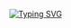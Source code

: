 [![Typing SVG](https://readme-typing-svg.herokuapp.com?font=Schoolbell&size=22&pause=1000&color=00FFDE&width=435&lines=%F0%9F%99%8F+%E0%BD%A0%E0%BD%9B%E0%BD%98%E0%BC%8B%E0%BD%82%E0%BE%B3%E0%BD%B2%E0%BD%84%E0%BC%8B%E0%BD%98%E0%BD%B2%E0%BC%8B%E0%BD%91%E0%BD%98%E0%BD%84%E0%BD%A6%E0%BC%8B%E0%BD%80%E0%BE%B1%E0%BD%B2%E0%BC%8B%E0%BD%98%E0%BD%90%E0%BD%B4%E0%BD%93%E0%BC%8B%E0%BD%A6%E0%BE%92%E0%BE%B2%E0%BD%B2%E0%BD%A3%E0%BC%8B%E0%BD%86%E0%BD%BA%E0%BD%93%E0%BC%8B%E0%BD%94%E0%BD%BC%E0%BC%8B%E0%BD%91%E0%BD%A2%E0%BC%8B%E0%BD%9E%E0%BD%B2%E0%BD%84%E0%BC%8B%E0%BD%A2%E0%BE%92%E0%BE%B1%E0%BD%A6%E0%BC%8B%E0%BD%94%E0%BD%A2%E0%BC%8B%E0%BD%A4%E0%BD%BC%E0%BD%82)](https://git.io/typing-svg)
